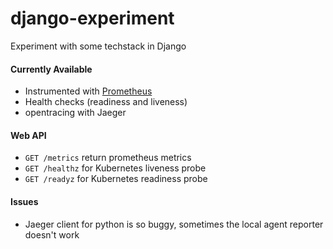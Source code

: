 # django-experiment

Experiment with some techstack in Django

#### Currently Available
- Instrumented with [Prometheus](https://prometheus.io/)
- Health checks (readiness and liveness)
- opentracing with Jaeger


#### Web API
- `GET /metrics` return prometheus metrics
- `GET /healthz` for Kubernetes liveness probe
- `GET /readyz` for Kubernetes readiness probe

#### Issues
- Jaeger client for python is so buggy, sometimes the local agent reporter doesn't work
